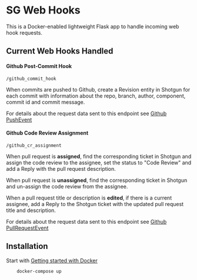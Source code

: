 # SG Web Hooks

This is a Docker-enabled lightweight Flask app to handle incoming web hook requests.

## Current Web Hooks Handled

#### Github Post-Commit Hook
```
/github_commit_hook
```
When commits are pushed to Github, create a Revision entity in Shotgun for each commit
with information about the repo, branch, author, component, commit id and commit message.

For details about the request data sent to this endpoint see [Github PushEvent](https://developer.github.com/v3/activity/events/types/#pushevent)

#### Github Code Review Assignment
```
/github_cr_assignment
```
When pull request is **assigned**, find the corresponding ticket in Shotgun and assign the
code review to the assignee, set the status to "Code Review" and add a Reply with the
pull request description.

When pull request is **unassigned**, find the corresponding ticket in Shotgun and un-assign
the code review from the assignee.

When a pull request title or description is **edited**, if there is a current assignee, add a
Reply to the Shotgun ticket with the updated pull request title and description.

For details about the request data sent to this endpoint see [Github PullRequestEvent](https://developer.github.com/v3/activity/events/types/#pullrequestevent)

## Installation
Start with [Getting started with Docker](https://wiki.autodesk.com/display/SHOT/Getting+started+with+Docker)
```
    docker-compose up
```
